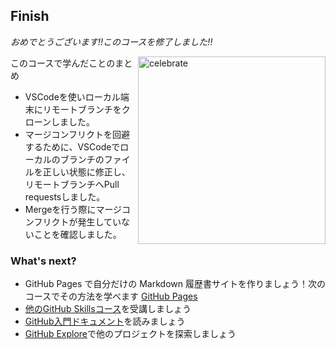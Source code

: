 

<!--
  <<< Author notes: Finish >>>
  Review what we learned, ask for feedback, provide next steps.
-->

## Finish

_おめでとうございます!!このコースを修了しました!!_

<img src=https://octodex.github.com/images/benevocats.jpg alt=celebrate width=300 align=right>

このコースで学んだことのまとめ

- VSCodeを使いローカル端末にリモートブランチをクローンしました。
- マージコンフリクトを回避するために、VSCodeでローカルのブランチのファイルを正しい状態に修正し、リモートブランチへPull requestsしました。
- Mergeを行う際にマージコンフリクトが発生していないことを確認しました。

### What's next?

- GitHub Pages で自分だけの Markdown 履歴書サイトを作りましょう！次のコースでその方法を学べます [GitHub Pages](https://github.com/skills/github-pages)
- [他のGitHub Skillsコース](https://github.com/skills)を受講しましょう
- [GitHub入門ドキュメント](https://docs.github.com/en/get-started)を読みましょう
- [GitHub Explore](https://github.com/explore)で他のプロジェクトを探索しましょう


